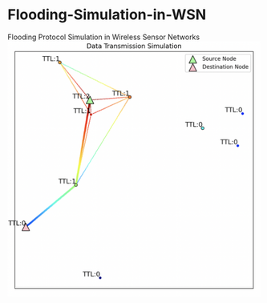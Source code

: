 # Flooding-Simulation-in-WSN
 Flooding Protocol Simulation in Wireless Sensor Networks
![alt text](<docs/figures/fig1.png>)